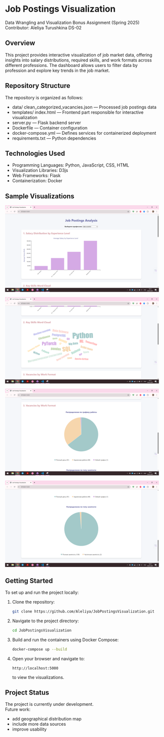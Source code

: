 # Job Postings Visualization

Data Wrangling and Visualization Bonus Assignment (Spring 2025)\
Contributor: Aleliya Turushkina DS-02

## Overview

This project provides interactive visualization of job market data, offering insights into salary distributions, required skills, and work formats across different professions. The dashboard allows users to filter data by profession and explore key trends in the job market.

## Repository Structure

The repository is organized as follows:

- data/ clean_categorized_vacancies.json — Processed job postings data
- templates/ index.html — Frontend part responsible for interactive visualization
- server.py — Flask backend server
- Dockerfile — Container configuration
- docker-compose.yml — Defines services for containerized deployment
- requirements.txt — Python dependencies

## Technologies Used

- Programming Languages: Python, JavaScript, CSS, HTML
- Visualization Libraries: D3js
- Web Frameworks: Flask
- Containerization: Docker

## Sample Visualizations

![Salary Distribution chart](<https://github.com/Aleliya/JobPostingsVisualization/blob/assets/%D0%A1%D0%BD%D0%B8%D0%BC%D0%BE%D0%BA%20%D1%8D%D0%BA%D1%80%D0%B0%D0%BD%D0%B0%20(857).png>)

![Key Skills chart](<https://github.com/Aleliya/JobPostingsVisualization/blob/assets/%D0%A1%D0%BD%D0%B8%D0%BC%D0%BE%D0%BA%20%D1%8D%D0%BA%D1%80%D0%B0%D0%BD%D0%B0%20(858).png>)

![Work Format chart](<https://github.com/Aleliya/JobPostingsVisualization/blob/assets/%D0%A1%D0%BD%D0%B8%D0%BC%D0%BE%D0%BA%20%D1%8D%D0%BA%D1%80%D0%B0%D0%BD%D0%B0%20(859).png>)

![Work Format chart](<https://github.com/Aleliya/JobPostingsVisualization/blob/assets/%D0%A1%D0%BD%D0%B8%D0%BC%D0%BE%D0%BA%20%D1%8D%D0%BA%D1%80%D0%B0%D0%BD%D0%B0%20(860).png>)

## Getting Started

To set up and run the project locally:

1. Clone the repository:

   ```bash
   git clone https://github.com/Aleliya/JobPostingsVisualization.git
   ```

2. Navigate to the project directory:

   ```bash
   cd JobPostingsVisualization
   ```

3. Build and run the containers using Docker Compose:

   ```bash
   docker-compose up --build
   ```

4. Open your browser and navigate to:
   ```
   http://localhost:5000
   ```
   to view the visualizations.

## Project Status

The project is currently under development.  
Future work:

- add geographical distribution map
- include more data sources
- improve usability
